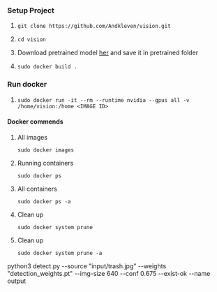 ### Setup Project

1.  ```console
    git clone https://github.com/Andkleven/vision.git
    ```
1.  ```console
    cd vision
    ```
1.  Download pretrained model [her](https://drive.google.com/drive/folders/1nYyaQXOBjNdUJDsmJpcRpu6oE55aQoLA) and save it in pretrained folder
1.  ```console
    sudo docker build .
    ```

### Run docker

1.  ```console
    sudo docker run -it --rm --runtime nvidia --gpus all -v /home/vision:/home <IMAGE ID>
    ```

#### Docker commends

1.  All images
    ```console
    sudo docker images
    ```
1.  Running containers
    ```console
    sudo docker ps
    ```
1.  All containers
    ```console
    sudo docker ps -a
    ```
1.  Clean up
    ```console
    sudo docker system prune
    ```
1.  Clean up
    ```console
    sudo docker system prune -a
    ```

python3 detect.py --source "input/trash.jpg" --weights "detection_weights.pt" --img-size 640 --conf 0.675 --exist-ok --name output
